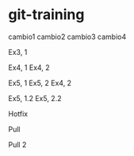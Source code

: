 # git-training
cambio1
cambio2
cambio3
cambio4

Ex3, 1

Ex4, 1
Ex4, 2

Ex5, 1
Ex5, 2
Ex4, 2

Ex5, 1.2
Ex5, 2.2

Hotfix

Pull

Pull 2